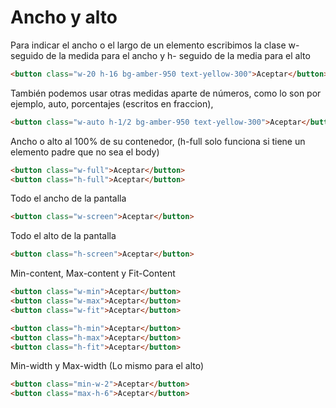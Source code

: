 # Ancho y alto

Para indicar el ancho o el largo de un elemento escribimos la clase w- seguido de la medida para el ancho y h- seguido de la media para el alto

```html
<button class="w-20 h-16 bg-amber-950 text-yellow-300">Aceptar</button>
```

También podemos usar otras medidas aparte de números, como lo son por ejemplo, auto, porcentajes (escritos en fraccion), 
```html
<button class="w-auto h-1/2 bg-amber-950 text-yellow-300">Aceptar</button>
```

Ancho o alto al 100% de su contenedor, (h-full solo funciona si tiene un elemento padre que no sea el body)
```html
<button class="w-full">Aceptar</button>
<button class="h-full">Aceptar</button>
```

Todo el ancho de la pantalla
```html
<button class="w-screen">Aceptar</button>
```

Todo el alto de la pantalla
```html
<button class="h-screen">Aceptar</button>
```

Min-content, Max-content y Fit-Content
```html
<button class="w-min">Aceptar</button>
<button class="w-max">Aceptar</button>
<button class="w-fit">Aceptar</button>

<button class="h-min">Aceptar</button>
<button class="h-max">Aceptar</button>
<button class="h-fit">Aceptar</button>
```

Min-width y Max-width (Lo mismo para el alto)
```html
<button class="min-w-2">Aceptar</button>
<button class="max-h-6">Aceptar</button>
```